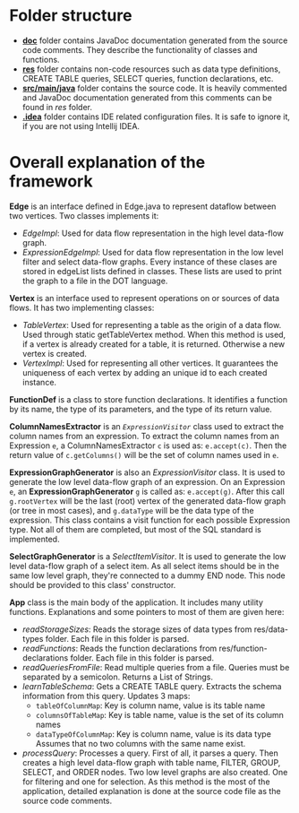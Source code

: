 # Folder structure

- [**doc**](https://github.com/cmpe492-cg/sql2df/tree/master/doc) folder contains JavaDoc documentation generated from the source code comments. They describe the functionality of classes and functions.
- [**res**](https://github.com/cmpe492-cg/sql2df/tree/master/res) folder contains non-code resources such as data type definitions, CREATE TABLE queries, SELECT queries, function declarations, etc.
- [**src/main/java**](https://github.com/cmpe492-cg/sql2df/tree/master/src/main/java) folder contains the source code. It is heavily commented and JavaDoc documentation generated from this comments can be found in *res* folder.
- [**.idea**](https://github.com/cmpe492-cg/sql2df/tree/master/.idea) folder contains IDE related configuration files. It is safe to ignore it, if you are not using Intellij IDEA.

# Overall explanation of the framework

**Edge** is an interface defined in Edge.java to represent dataflow between two vertices. Two classes implements it:
- *EdgeImpl*: Used for data flow representation in the high level data-flow graph.
- *ExpressionEdgeImpl*: Used for data flow representation in the low level filter and select data-flow graphs.
Every instance of these clases are stored in edgeList lists defined in classes. These lists are used to print the graph to a file in the DOT language.

**Vertex** is an interface used to represent operations on or sources of data flows. It has two implementing classes:
- *TableVertex*: Used for representing a table as the origin of a data flow. Used through static getTableVertex method. When this method is used, if a vertex is already created for a table, it is returned. Otherwise a new vertex is created.
- *VertexImpl*: Used for representing all other vertices. It guarantees the uniqueness of each vertex by adding an unique id to each created instance.

**FunctionDef** is a class to store function declarations. It identifies a function by its name, the type of its parameters, and the type of its return value.

**ColumnNamesExtractor** is an *`ExpressionVisitor`* class used to extract the column names from an expression. To extract the column names from an Expression `e`, a ColumnNamesExtractor `c` is used as: `e.accept(c)`. Then the return value of `c.getColumns()` will be the set of column names used in `e`.

**ExpressionGraphGenerator** is also an *ExpressionVisitor* class. It is used to generate the low level data-flow graph of an expression. On an Expression `e`, an **ExpressionGraphGenerator** `g` is called as: `e.accept(g)`. After this call `g.rootVertex` will be the last (root) vertex of the generated data-flow graph (or tree in most cases), and `g.dataType` will be the data type of the expression. This class contains a visit function for each possible Expression type. Not all of them are completed, but most of the SQL standard is implemented.

**SelectGraphGenerator** is a *SelectItemVisitor*. It is used to generate the low level data-flow graph of a select item. As all select items should be in the same low level graph, they're connected to a dummy END node. This node should be provided to this class' constructor.

**App** class is the main body of the application. It includes many utility functions. Explanations and some pointers to most of them are given here:
- *readStorageSizes*: Reads the storage sizes of data types from res/data-types folder. Each file in this folder is parsed.
- *readFunctions*: Reads the function declarations from res/function-declarations folder. Each file in this folder is parsed.
- *readQueriesFromFile*: Read multiple queries from a file. Queries must be separated by a semicolon. Returns a List of Strings.
- *learnTableSchema*: Gets a CREATE TABLE query. Extracts the schema information from this query. Updates 3 maps:
  - `tableOfColumnMap`: Key is column name, value is its table name
  - `columnsOfTableMap`: Key is table name, value is the set of its column names
  - `dataTypeOfColumnMap`: Key is column name, value is its data type
  Assumes that no two columns with the same name exist.
- *processQuery*: Processes a query. First of all, it parses a query. Then creates a high level data-flow graph with table name, FILTER, GROUP, SELECT, and ORDER nodes. Two low level graphs are also created. One for filtering and one for selection. As this method is the most of the application, detailed explanation is done at the source code file as the source code comments.